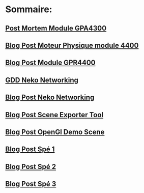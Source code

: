 # Sommaire:

## [Post Mortem Module GPA4300](https://worgaros.github.io/Pages/PostMortemModuleGPA4300)

## [Blog Post Moteur Physique module 4400](https://worgaros.github.io/Pages/BlogPostMoteurPhysique)

## [Blog Post Module GPR4400](https://worgaros.github.io/Pages/BlogPostModuleGPR4400)

## [GDD Neko Networking](https://worgaros.github.io/Pages/GDDNekoNetworking)

## [Blog Post Neko Networking](https://worgaros.github.io/Pages/BPNekoNetworking)

## [Blog Post Scene Exporter Tool](https://worgaros.github.io/Pages/BPTool)

## [Blog Post OpenGl Demo Scene](https://worgaros.github.io/Pages/OpenGLDemoScene)

## [Blog Post Spé 1](https://worgaros.github.io/Pages/BlogPostSpe1)

## [Blog Post Spé 2](https://worgaros.github.io/Pages/BlogPostSpe2)

## [Blog Post Spé 3](https://worgaros.github.io/Pages/BlogPostSpe3)